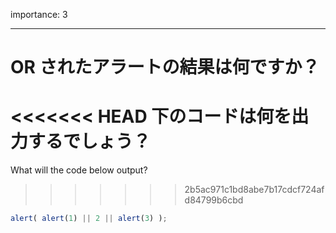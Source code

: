 importance: 3

---

# OR されたアラートの結果は何ですか？

<<<<<<< HEAD
下のコードは何を出力するでしょう？
=======
What will the code below output?
>>>>>>> 2b5ac971c1bd8abe7b17cdcf724afd84799b6cbd

```js
alert( alert(1) || 2 || alert(3) );
```
